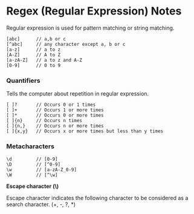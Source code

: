# Regex (Regular Expression) Notes

Regular expression is used for pattern matching or string matching.

```regex
[abc]      // a,b or c
[^abc]     // any character except a, b or c
[a-z]      // a to z
[A-Z]      // A to Z 
[a-zA-Z]   // a to z and A-Z 
[0-9]      // 0 to 9
```

### Quantifiers

Tells the computer about repetition in regular expression.

```regex
[ ]?       // Occurs 0 or 1 times
[ ]+       // Occurs 1 or more times
[ ]*       // Occurs 0 or more times
[ ]{n}     // Occurs n times
[ ]{n,}    // Occurs n or more times
[ ]{x,y}   // Occurs x or more times but less than y times
```

### Metacharacters

```regex
\d         // [0-9]
\D         // [^0-9]
\w         // [a-zA-Z_0-9]
\W         // [^\w]
```

**Escape character (\\)**

Escape character indicates the following character to be considered as a search character. (+, -, ?, *)


